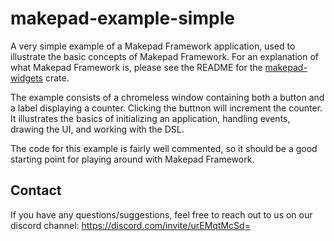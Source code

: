 # makepad-example-simple

A very simple example of a Makepad Framework application, used to illustrate the basic concepts of Makepad Framework. For an explanation of what Makepad Framework is, please see the README for the [makepad-widgets](https://crates.io/crates/makepad-widgets) crate.

The example consists of a chromeless window containing both a button and a label displaying a counter. Clicking the buttnon will increment the counter. It illustrates the basics of initializing an application,  handling events, drawing the UI, and working with the DSL.

The code for this example is fairly well commented, so it should be a good starting point for playing around with Makepad Framework.

## Contact

If you have any questions/suggestions, feel free to reach out to us on our discord channel:
https://discord.com/invite/urEMqtMcSd=